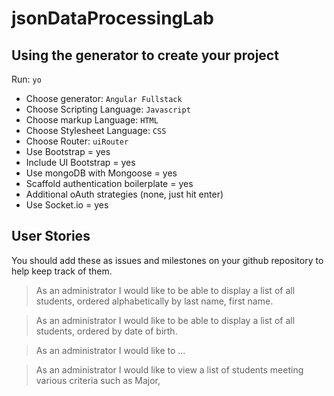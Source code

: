 # jsonDataProcessingLab

## Using the generator to create your project
Run: ``yo``
- Choose generator: ``Angular Fullstack``
- Choose Scripting Language: ``Javascript``
- Choose markup Language: ``HTML``
- Choose Stylesheet Language: ``CSS``
- Choose Router: ``uiRouter``
- Use Bootstrap = yes
- Include UI Bootstrap = yes
- Use mongoDB with Mongoose = yes
- Scaffold authentication boilerplate = yes
- Additional oAuth strategies (none, just hit enter)
- Use Socket.io = yes

## User Stories
You should add these as issues and milestones on your github repository to help keep track of them.

> As an administrator I would like to be able to display a list of all students, ordered alphabetically by last name, first name.

> As an administrator I would like to be able to display a list of all students, ordered by date of birth.

> As an administrator I would like to ...

> As an administrator I would like to view a list of students meeting various criteria such as Major, 
